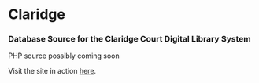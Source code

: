 # Claridge
<h3>Database Source for the Claridge Court Digital Library System</h3>
<p>PHP source possibly coming soon</p>
<p>Visit the site in action <a href="aquarii.net/NewLib/">here</a>.</p>
